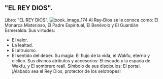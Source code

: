 ## "EL REY DIOS".
Libro: "EL REY DIOS".
![book_image_174](https://media.discordapp.net/attachments/1105643336989159555/1105647799736999956/174.jpg)
Al Rey-Dios se le conoce como: El Monarca Misterioso, El Padre Espiritual, El Benévolo y El Guardián Esmeralda.
Sus virtudes:
- El valor.
- La lealtad.
- El altruismo.
- El sentido del deber.
Su magia: El flujo de la vida, el Wakfu, eterno y cíclico.
Sus divinos atributos y accesorios: El escudo y la espada de Wakfu, y El sombrero reall.
Símbolo de sus discípulos: El portal.
¡Alabado sea el Rey Dios, protector de los selotropes!